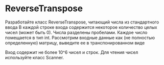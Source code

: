 # ReverseTranspose

Разработайте класс ReverseTranspose, читающий числа из стандартного ввода
В каждой строке входа содержится некоторое количество целых чисел (может быть 0). Числа разделены пробелами. Каждое число помещается в тип int.
Рассмотрим входные данные как (не полностью определенную) матрицу, выведите ее в транспонированном виде

Вход содержит не более 10^6 чисел и строк.
Для чтения чисел используйте класс Scanner.